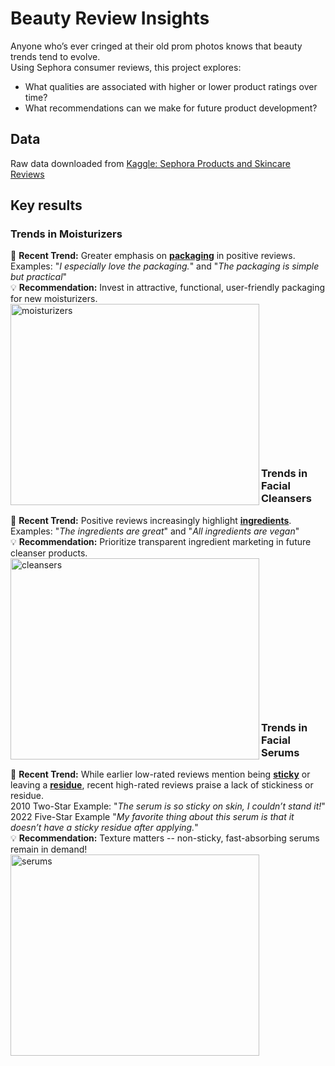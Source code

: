 # Beauty Review Insights
Anyone who’s ever cringed at their old prom photos knows that beauty trends tend to evolve.  
Using Sephora consumer reviews, this project explores:  
- What qualities are associated with higher or lower product ratings over time?  
- What recommendations can we make for future product development?  

## Data 
Raw data downloaded from [Kaggle: Sephora Products and Skincare Reviews](https://www.kaggle.com/datasets/nadyinky/sephora-products-and-skincare-reviews/)

## Key results
### Trends in Moisturizers
🌟 **Recent Trend:** Greater emphasis on <ins>**packaging**</ins> in positive reviews.  
Examples: "*I especially love the packaging.*" and "*The packaging is simple but practical*"  
💡 **Recommendation:** Invest in attractive, functional, user-friendly packaging for new moisturizers.  
<img align="left" width="398" height="322" alt="moisturizers" src="https://github.com/user-attachments/assets/0edd0f8c-4310-481a-9406-f6f1e7b17d76" />
<br /><br /><br /><br /><br /><br /><br /><br /><br /><br /><br /><br /><br /><br />
### Trends in Facial Cleansers  
🌟 **Recent Trend:** Positive reviews increasingly highlight <ins>**ingredients**</ins>.  
Examples: "*The ingredients are great*" and "*All ingredients are vegan*"  
💡 **Recommendation:** Prioritize transparent ingredient marketing in future cleanser products.  
<img align="left" width="398" height="322" alt="cleansers" src="https://github.com/user-attachments/assets/db3be1f7-4605-4dd1-99a2-9610a4711e50" />
<br /><br /><br /><br /><br /><br /><br /><br /><br /><br /><br /><br /><br /><br />
### Trends in Facial Serums  
🌟 **Recent Trend:** While earlier low-rated reviews mention being <ins>**sticky**</ins> or leaving a <ins>**residue**</ins>, recent high-rated reviews praise a lack of stickiness or residue.  
2010 Two-Star Example: "*The serum is so sticky on skin, I couldn’t stand it!*"  
2022 Five-Star Example "*My favorite thing about this serum is that it doesn’t have a sticky residue after applying.*"  
💡 **Recommendation:** Texture matters -- non-sticky, fast-absorbing serums remain in demand!  
<img align="left" width="398" height="322" alt="serums" src="https://github.com/user-attachments/assets/1b2c7d6d-c2de-4a46-8b3a-13014a203922" />
